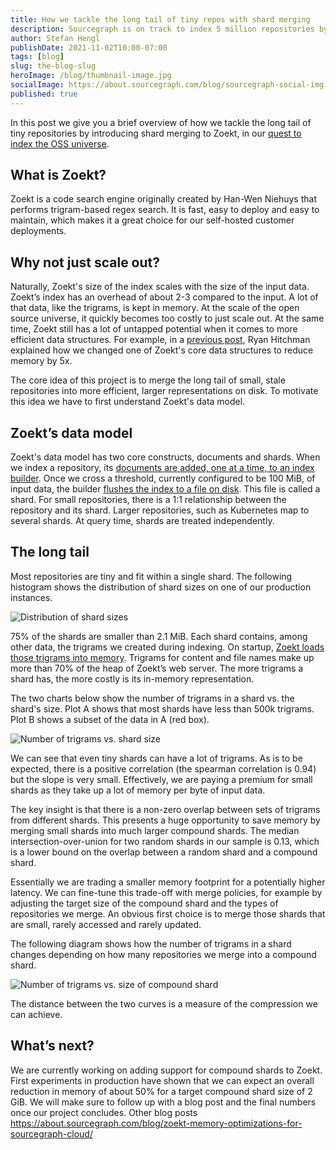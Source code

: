 ```yaml
---
title: How we tackle the long tail of tiny repos with shard merging
description: Sourcegraph is on track to index 5 million repositories by the end of 2021. Here’s how we’re merging the long tail of small, stale, infrequently searched repositories into more efficient, larger representations on disk.
author: Stefan Hengl
publishDate: 2021-11-02T10:00-07:00
tags: [blog]
slug: the-blog-slug
heroImage: /blog/thumbnail-image.jpg
socialImage: https://about.sourcegraph.com/blog/sourcegraph-social-img.png
published: true
---
```


In this post we give you a brief overview of how we tackle the long tail of tiny
repositories by introducing shard merging to Zoekt, in our [quest to index the
OSS universe](https://about.sourcegraph.com/blog/why-index-the-oss-universe/).

## What is Zoekt?
Zoekt is a code search engine originally created by Han-Wen Niehuys that
performs trigram-based regex search. It is fast, easy to deploy and easy to
maintain, which makes it a great choice for our self-hosted customer
deployments.

## Why not just scale out?
Naturally, Zoekt's size of the index scales with the size of the input data.
Zoekt’s index has an overhead of about 2-3 compared to the input. A lot of that
data, like the trigrams, is kept in memory. At the scale of the open source
universe, it quickly becomes too costly to just scale out. At the same time,
Zoekt still has a lot of untapped potential when it comes to more efficient data
structures. For example, in a [previous
post](https://about.sourcegraph.com/blog/zoekt-memory-optimizations-for-sourcegraph-cloud/),
Ryan Hitchman explained how we changed one of Zoekt's core data structures to
reduce memory by 5x.

The core idea of this project is to merge the long tail of small, stale
repositories into more efficient, larger representations on disk. To motivate
this idea we have to first understand Zoekt's data model.

## Zoekt’s data model
Zoekt's data model has two core constructs, documents and shards. When we index
a repository, its [documents are added, one at a time, to an index
builder](https://sourcegraph.com/github.com/sourcegraph/zoekt@6a4adda25a6c5a7c6612e309249420102c587b4d/-/blob/gitindex/index.go?L498-505).
Once we cross a threshold, currently configured to be 100 MiB, of input data,
the builder [flushes the index to a file on
disk](https://sourcegraph.com/github.com/sourcegraph/zoekt@6a4adda25a6c5a7c6612e309249420102c587b4d/-/blob/build/builder.go?L455-457).
This file is called a shard.  For small repositories, there is a 1:1
relationship between the repository and its shard.  Larger repositories, such as
Kubernetes map to several shards. At query time, shards are treated
independently.

## The long tail
Most repositories are tiny and fit within a single shard. The following
histogram shows the distribution of shard sizes on one of our production
instances.

![Distribution of shard sizes](/blog/tackling-long-tail-histogram)

75% of the shards are smaller than 2.1 MiB. Each shard contains, among other
data, the trigrams we created during indexing. On startup, [Zoekt loads those
trigrams into
memory](https://sourcegraph.com/github.com/sourcegraph/zoekt@6a4adda/-/blob/read.go?L210).
Trigrams for content and file names make up more than 70% of the heap of Zoekt’s
web server. The more trigrams a shard has, the more costly is its in-memory
representation.

The two charts below show the number of trigrams in a shard vs. the shard's
size. Plot A shows that most shards have less than 500k trigrams. Plot B shows a
subset of the data in A (red box).


![Number of trigrams vs. shard size](/blog/tackling-long-tail-trigrams)

We can see that even tiny shards can have a lot of trigrams. As is to be
expected, there is a positive correlation (the spearman correlation is 0.94) but
the slope is very small. Effectively, we are paying a premium for small shards
as they take up a lot of memory per byte of input data.

The key insight is that there is a non-zero overlap between sets of trigrams
from different shards. This presents a huge opportunity to save memory by
merging small shards into much larger compound shards. The median
intersection-over-union for two random shards in our sample is 0.13, which is a
lower bound on the overlap between a random shard and a compound shard.

Essentially we are trading a smaller memory footprint for a potentially higher
latency. We can fine-tune this trade-off with merge policies, for example by
adjusting the target size of the compound shard and the types of repositories we
merge. An obvious first choice is to merge those shards that are small, rarely
accessed and rarely updated.

The following diagram shows how the number of trigrams in a shard changes
depending on how many repositories we merge into a compound shard.

![Number of trigrams vs. size of compound shard](/blog/tackling-long-tail-compression)

The distance between the two curves is a measure of the compression we can
achieve.

## What’s next?
We are currently working on adding support for compound shards to Zoekt. First
experiments in production have shown that we can expect an overall reduction in
memory of about 50% for a target compound shard size of 2 GiB. We will make sure
to follow up with a blog post and the final numbers once our project concludes.
Other blog posts
https://about.sourcegraph.com/blog/zoekt-memory-optimizations-for-sourcegraph-cloud/




